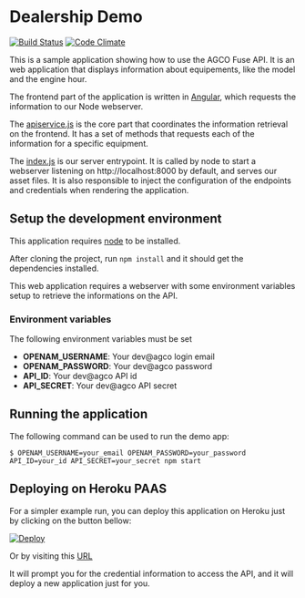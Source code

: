 # Dealership Demo

[![Build Status](https://travis-ci.org/agco-fuse/dealership-demo-node.svg?branch=master)](https://travis-ci.org/agco-fuse/dealership-demo-node) [![Code Climate](https://codeclimate.com/github/agco-fuse/dealership-demo/badges/gpa.svg)](https://codeclimate.com/github/agco-fuse/dealership-demo)

This is a sample application showing how to use the AGCO Fuse API.
It is an web application that displays information about equipements, like the model and the engine hour.

The frontend part of the application is written in [Angular](https://angularjs.org/), which requests the information to our Node webserver.

The [apiservice.js](app/scripts/services/apiservice.js) is the core part that coordinates the information retrieval on the frontend.
It has a set of methods that requests each of the information for a specific equipment.

The [index.js](index.js) is our server entrypoint.
It is called by node to start a webserver listening on http://localhost:8000 by default, and serves our asset files.
It is also responsible to inject the configuration of the endpoints and credentials when rendering the application.

## Setup the development environment

This application requires [node](https://nodejs.org/en/) to be installed.

After cloning the project, run `npm install` and it should get the dependencies installed.

This web application requires a webserver with some environment variables setup to retrieve the informations on the API.

### Environment variables

The following environment variables must be set

- **OPENAM_USERNAME**: Your dev@agco login email
- **OPENAM_PASSWORD**: Your dev@agco password
- **API_ID**: Your dev@agco API id
- **API_SECRET**: Your dev@agco API secret

## Running the application

The following command can be used to run the demo app:

```
$ OPENAM_USERNAME=your_email OPENAM_PASSWORD=your_password API_ID=your_id API_SECRET=your_secret npm start
```

## Deploying on Heroku PAAS

For a simpler example run, you can deploy this application on Heroku just by clicking on the button bellow:

[![Deploy](https://www.herokucdn.com/deploy/button.svg)](https://heroku.com/deploy)

Or by visiting this [URL](https://heroku.com/deploy?template=https://github.com/agco-fuse/dealership-demo-node)

It will prompt you for the credential information to access the API, and it will deploy a new application just for you.
